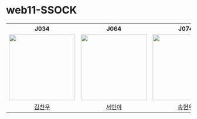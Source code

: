 # web11-SSOCK

<table>
  <th>J034</th>
  <th>J064</th>
  <th>J074</th>
  <th>J082</th>
  <th>J160</th>
  <tr>
    <td><img src="https://avatars.githubusercontent.com/u/98443541?v=5" width="180" height="180"/></td>
    <td><img src="https://avatars.githubusercontent.com/u/96722691?v=5" width="180" height="180"/></td>
    <td><img src="https://avatars.githubusercontent.com/u/83938394?v=5" width="180" height="180"/></td>
    <td><img src="https://avatars.githubusercontent.com/u/62386148?v=5" width="180" height="180"/></td>
    <td><img src="https://avatars.githubusercontent.com/u/33882299?v=5" width="180" height="180"/></td>
  </tr>
  <tr>
    <td align="center"><a href="https://github.com/kcwww">김찬우</a>
    </td>
    <td align="center"><a href="https://github.com/esthel7">서민아</a>
    </td>
    <td align="center"><a href="https://github.com/yunuo46">송현우</a>
    </td>
    <td align="center"><a href="https://github.com/5nxtnxtnxt">오승엽</a>
    </td>
    <td align="center"><a href="https://github.com/peageon">최진수</a>
  </tr>
</table>
